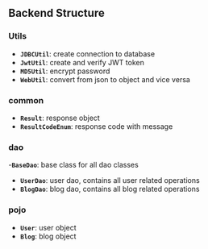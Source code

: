 
## Backend Structure

### Utils

- **`JDBCUtil`**: create connection to database
- **`JwtUtil`**: create and verify JWT token
- **`MD5Util`**: encrypt password
- **`WebUtil`**: convert from json to object and vice versa

### common
- **`Result`**: response object
- **`ResultCodeEnum`**: response code with message

### dao
-**`BaseDao`**: base class for all dao classes
- **`UserDao`**: user dao, contains all user related operations
- **`BlogDao`**: blog dao, contains all blog related operations

### pojo
- **`User`**: user object
- **`Blog`**: blog object
